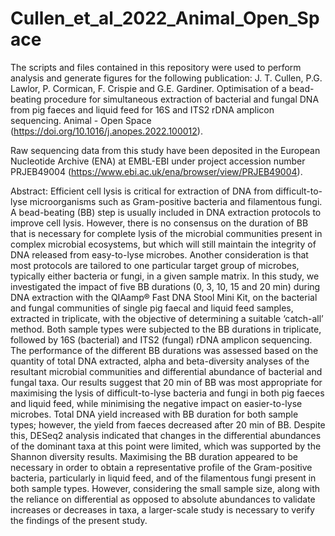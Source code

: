 # Cullen_et_al_2022_Animal_Open_Space

The scripts and files contained in this repository were used to perform analysis and generate figures for the following publication: J. T. Cullen, P.G. Lawlor, P. Cormican, F. Crispie and G.E. Gardiner. Optimisation of a bead-beating procedure for simultaneous extraction of bacterial and fungal DNA from pig faeces and liquid feed for 16S and ITS2 rDNA amplicon sequencing. Animal - Open Space (https://doi.org/10.1016/j.anopes.2022.100012).

Raw sequencing data from this study have been deposited in the European Nucleotide Archive (ENA) at EMBL-EBI under project accession number PRJEB49004 (https://www.ebi.ac.uk/ena/browser/view/PRJEB49004).  

Abstract: Efficient cell lysis is critical for extraction of DNA from difficult-to-lyse microorganisms such as Gram-positive bacteria and filamentous fungi. A bead-beating (BB) step is usually included in DNA extraction protocols to improve cell lysis. However, there is no consensus on the duration of BB that is necessary for complete lysis of the microbial communities present in complex microbial ecosystems, but which will still maintain the integrity of DNA released from easy-to-lyse microbes. Another consideration is that most protocols are tailored to one particular target group of microbes, typically either bacteria or fungi, in a given sample matrix. In this study, we investigated the impact of five BB durations (0, 3, 10, 15 and 20 min) during DNA extraction with the QIAamp® Fast DNA Stool Mini Kit, on the bacterial and fungal communities of single pig faecal and liquid feed samples, extracted in triplicate, with the objective of determining a suitable ‘catch-all’ method. Both sample types were subjected to the BB durations in triplicate, followed by 16S (bacterial) and ITS2 (fungal) rDNA amplicon sequencing. The performance of the different BB durations was assessed based on the quantity of total DNA extracted, alpha and beta-diversity analyses of the resultant microbial communities and differential abundance of bacterial and fungal taxa. Our results suggest that 20 min of BB was most appropriate for maximising the lysis of difficult-to-lyse bacteria and fungi in both pig faeces and liquid feed, while minimising the negative impact on easier-to-lyse microbes. Total DNA yield increased with BB duration for both sample types; however, the yield from faeces decreased after 20 min of BB. Despite this, DESeq2 analysis indicated that changes in the differential abundances of the dominant taxa at this point were limited, which was supported by the Shannon diversity results. Maximising the BB duration appeared to be necessary in order to obtain a representative profile of the Gram-positive bacteria, particularly in liquid feed, and of the filamentous fungi present in both sample types. However, considering the small sample size, along with the reliance on differential as opposed to absolute abundances to validate increases or decreases in taxa, a larger-scale study is necessary to verify the findings of the present study.
